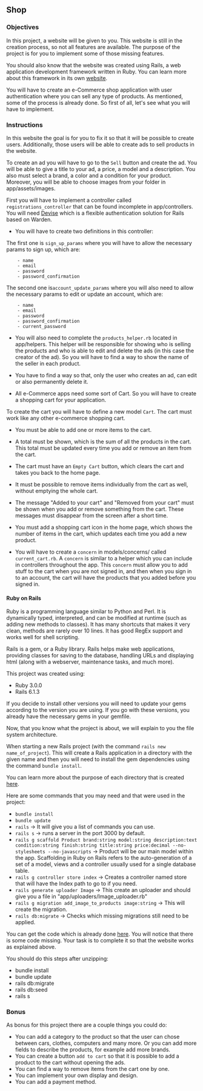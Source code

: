 ## Shop

### Objectives

In this project, a website will be given to you. This website is still in the creation process, so not all features are available. The purpose of the project is for you to implement some of those missing features.

You should also know that the website was created using Rails, a web application development framework written in Ruby. You can learn more about this framework in its own [website](https://guides.rubyonrails.org/getting_started.html).

You will have to create an e-Commerce shop application with user authentication where you can sell any type of products.
As mentioned, some of the process is already done. So first of all, let's see what you will have to implement.

### Instructions

In this website the goal is for you to fix it so that it will be possible to create users. Additionally, those users will be able to create ads to sell products in the website.

To create an ad you will have to go to the `Sell` button and create the ad. You will be able to give a title to your ad, a price, a model and a description. You also must select a brand, a color and a condition for your product. Moreover, you will be able to choose images from your folder in app/assets/images.

First you will have to implement a controller called `registrations_controller` that can be found incomplete in app/controllers. You will need [Devise](https://github.com/heartcombo/devise) which is a flexible authentication solution for Rails based on Warden.

- You will have to create two definitions in this controller:

The first one is `sign_up_params` where you will have to allow the necessary params to sign up, which are:

        - name
        - email
        - password
        - password_confirmation

The second one is`account_update_params` where you will also need to allow the necessary params to edit or update an account, which are:

        - name
        - email
        - password
        - password_confirmation
        - current_password

- You will also need to complete the `products_helper.rb` located in app/helpers. This helper will be responsible for showing who is selling the products and who is able to edit and delete the ads (in this case the creator of the ad). So you will have to find a way to show the name of the seller in each product.

- You have to find a way so that, only the user who creates an ad, can edit or also permanently delete it.

- All e-Commerce apps need some sort of Cart. So you will have to create a shopping cart for your application.

To create the cart you will have to define a new model `Cart`.
The cart must work like any other e-commerce shopping cart.

- You must be able to add one or more items to the cart.
- A total must be shown, which is the sum of all the products in the cart. This total must be updated every time you add or remove an item from the cart.
- The cart must have an `Empty Cart` button, which clears the cart and takes you back to the home page.
- It must be possible to remove items individually from the cart as well, without emptying the whole cart.
- The message "Added to your cart" and "Removed from your cart" must be shown when you add or remove something from the cart. These messages must disappear from the screen after a short time.
- You must add a shopping cart icon in the home page, which shows the number of items in the cart, which updates each time you add a new product.

- You will have to create a `concern` in models/concerns/ called `current_cart.rb`. A `concern` is similar to a helper which you can include in controllers throughout the app. This `concern` must allow you to add stuff to the cart when you are not signed in, and then when you sign in to an account, the cart will have the products that you added before you signed in.

#### Ruby on Rails

Ruby is a programming language similar to Python and Perl. It is dynamically typed, interpreted, and can be modified at runtime (such as adding new methods to classes). It has many shortcuts that makes it very clean, methods are rarely over 10 lines. It has good RegEx support and works well for shell scripting.

Rails is a gem, or a Ruby library. Rails helps make web applications, providing classes for saving to the database, handling URLs and displaying html (along with a webserver, maintenance tasks, and much more).

This project was created using:

- Ruby 3.0.0
- Rails 6.1.3

If you decide to install other versions you will need to update your gems according to the version you are using. If you go with these versions, you already have the necessary gems in your gemfile.

Now, that you know what the project is about, we will explain to you the file system architecture.

When starting a new Rails project (with the command `rails new name_of_project`).
This will create a Rails application in a directory with the given name and then you will need to install the gem dependencies using the command `bundle install`.

You can learn more about the purpose of each directory that is created [here](https://www.tutorialspoint.com/ruby-on-rails/rails-directory-structure.htm).

Here are some commands that you may need and that were used in the project:

- `bundle install`
- `bundle update`
- `rails` -> It will give you a list of commands you can use.
- `rails s` -> runs a server in the port 3000 by default.
- `rails g scaffold Product brand:string model:string description:text condition:string finish:string title:string price:decimal --no-stylesheets --no-javascripts` -> Product will be our main model within the app. Scaffolding in Ruby on Rails refers to the auto-generation of a set of a model, views and a controller usually used for a single database table.
- `rails g controller store index` -> Creates a controller named store that will have the Index path to go to if you need.
- `rails generate uploader Image` -> This create an uploader and should give you a file in "app/uploaders/Image_uploader.rb"
- `rails g migration add_image_to_products image:string` -> This will create the migration.
- `rails db:migrate` -> Checks which missing migrations still need to be applied.

You can get the code which is already done [here](https://assets.01-edu.org/shop/shop.zip). You will notice that there is some code missing. Your task is to complete it so that the website works as explained above.

You should do this steps after unzipping:

- bundle install
- bundle update
- rails db:migrate
- rails db:seed
- rails s

### Bonus

As bonus for this project there are a couple things you could do:

- You can add a category to the product so that the user can chose between cars, clothes, computers and many more. Or you can add more fields to describe the products, for example add more brands.
- You can create a button `add to cart` so that it is possible to add a product to the cart without opening the ads.
- You can find a way to remove items from the cart one by one.
- You can implement your own display and design.
- You can add a payment method.

